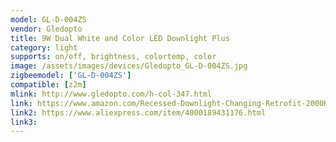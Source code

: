 ```yaml
---
model: GL-D-004ZS
vendor: Gledopto
title: 9W Dual White and Color LED Downlight Plus
category: light
supports: on/off, brightness, colortemp, color
image: /assets/images/devices/Gledopto_GL-D-004ZS.jpg
zigbeemodel: ['GL-D-004ZS']
compatible: [z2m]
mlink: http://www.gledopto.com/h-col-347.html
link: https://www.amazon.com/Recessed-Downlight-Changing-Retrofit-2000K-6500K/dp/B07ZB49KGR
link2: https://www.aliexpress.com/item/4000189431176.html
link3: 
---
```

